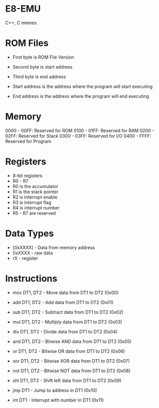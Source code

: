 # E8-EMU
C++, C memes

# ROM Files

- First byte is ROM File Version
- Second byte is start address
- Third byte is end address

- Start address is the address where the program will start executing
- End address is the address where the program will end executing

# Memory
0000 - 00FF: Reserved for ROM
0100 - 01FF: Reserved for RAM
0200 - 02FF: Reserved for Stack
0300 - 03FF: Reserved for I/O
0400 - FFFF: Reserved for Program

# Registers
- 8-bit registers
- R0 - R7
- R0 is the accumulator
- R1 is the stack pointer
- R2 is interrupt enable
- R3 is interrupt flag
- R4 is interrupt number
- R5 - R7 are reserved

# Data Types
- [0xXXXX] - Data from memory address
- 0xXXXX - raw data
- rX - register

# Instructions
- mov DT1, DT2 - Move data from DT1 to DT2 (0x00)
- add DT1, DT2 - Add data from DT1 to DT2 (0x01)
- sub DT1, DT2 - Subtract data from DT1 to DT2 (0x02)
- mul DT1, DT2 - Multiply data from DT1 to DT2 (0x03)
- div DT1, DT2 - Divide data from DT1 to DT2 (0x04)
- and DT1, DT2 - Bitwise AND data from DT1 to DT2 (0x05)
- or DT1, DT2 - Bitwise OR data from DT1 to DT2 (0x06)
- xor DT1, DT2 - Bitwise XOR data from DT1 to DT2 (0x07)
- not DT1, DT2 - Bitwise NOT data from DT1 to DT2 (0x08)
- shl DT1, DT2 - Shift left data from DT1 to DT2 (0x09)

- jmp DT1 - Jump to address in DT1 (0x10)
- int DT1 - Interrupt with number in DT1 (0x11)

